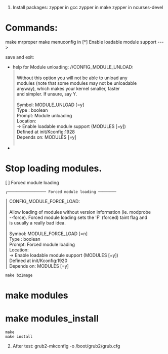 1. Install packages:
   zypper in gcc
   zypper in make 
   zypper in ncurses-devel

# Commands: 
   make mrproper
   make menuconfig
   in  [*] Enable loadable module support  --->   
 
  save and exit:  
  - help for Module unloading:
       //CONFIG_MODULE_UNLOAD:                                                                                                                                                                                       
  │                                                                                                                                                                                                             
  │ Without this option you will not be able to unload any                                                                                                                                                      
  │ modules (note that some modules may not be unloadable                                                                                                                                                       
  │ anyway), which makes your kernel smaller, faster                                                                                                                                                            
  │ and simpler.  If unsure, say Y.                                                                                                                                                                             
  │                                                                                                                                                                                                             
  │ Symbol: MODULE_UNLOAD [=y]                                                                                                                                                                                  
  │ Type  : boolean                                                                                                                                                                                             
  │ Prompt: Module unloading                                                                                                                                                                                    
  │   Location:                                                                                                                                                                                                 
  │     -> Enable loadable module support (MODULES [=y])                                                                                                                                                        
  │   Defined at init/Kconfig:1928                                                                                                                                                                              
  │   Depends on: MODULES [=y]                                                                                                                                                                                 
  │                            
   - 

   # Stop loading modules.
   [ ]   Forced module loading 

    ┌───────────────── Forced module loading ────────
  │ CONFIG_MODULE_FORCE_LOAD:                                                                                                                                                                                    
  │                                                                                                                                                                                                              
  │ Allow loading of modules without version information (ie. modprobe                                                                                                                                           
  │ --force).  Forced module loading sets the 'F' (forced) taint flag and                                                                                                                                        
  │ is usually a really bad idea.                                                                                                                                                                                
  │                                                                                                                                                                                                              
  │ Symbol: MODULE_FORCE_LOAD [=n]                                                                                                                                                                               
  │ Type  : boolean                                                                                                                                                                                              
  │ Prompt: Forced module loading                                                                                                                                                                                
  │   Location:                                                                                                                                                                                                  
  │     -> Enable loadable module support (MODULES [=y])                                                                                                                                                         
  │   Defined at init/Kconfig:1920                                                                                                                                                                               
  │   Depends on: MODULES [=y]   



    make bzImage
#   make modules
#   make modules_install
    make
    make install

2. After test:
grub2-mkconfig -o /boot/grub2/grub.cfg



